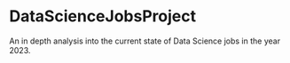 # DataScienceJobsProject
An in depth analysis into the current state of Data Science jobs in the year 2023.
